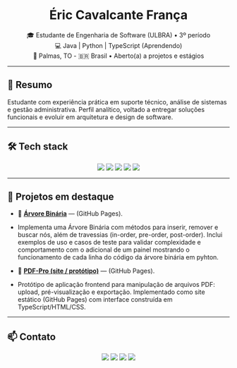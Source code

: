<h1 align="center">Éric Cavalcante França</h1>
<p align="center">
  🎓 Estudante de Engenharia de Software (ULBRA) • 3º período<br/>
  💻 Java | Python | TypeScript (Aprendendo)<br/>
  📍 Palmas, TO - 🇧🇷 Brasil • Aberto(a) a projetos e estágios
</p>

---

## 🔎 Resumo

Estudante com experiência prática em suporte técnico, análise de sistemas e gestão administrativa. Perfil analítico, voltado a entregar soluções funcionais e evoluir em arquitetura e design de software.

---

## 🛠️ Tech stack

<p align="center">
  <img src="https://img.shields.io/badge/Java-ED8B00?style=for-the-badge&logo=openjdk&logoColor=white"/>
  <img src="https://img.shields.io/badge/TypeScript-3178C6?style=for-the-badge&logo=typescript&logoColor=white"/>
  <img src="https://img.shields.io/badge/Python-3776AB?style=for-the-badge&logo=python&logoColor=white"/>
  <img src="https://img.shields.io/badge/Git-F05032?style=for-the-badge&logo=git&logoColor=white"/>
  <img src="https://img.shields.io/badge/SQL-0A66C2?style=for-the-badge&logo=mysql&logoColor=white"/>
</p>

---

## 🚀 Projetos em destaque

- 🔸 **[Árvore Binária](https://ericcfdev.github.io/arvore-binaria/)** — (GitHub Pages).  
- Implementa uma Árvore Binária com métodos para inserir, remover e buscar nós, além de travessias (in-order, pre-order, post-order). Inclui exemplos de uso e casos de teste para validar complexidade e comportamento com o adicional de um painel mostrando o funcionamento de cada linha do código da árvore binária em pyhton.

- 🔸 **[PDF-Pro (site / protótipo)](https://ericcfdev.github.io/pdf-pro/)** — (GitHub Pages).  
- Protótipo de aplicação frontend para manipulação de arquivos PDF: upload, pré-visualização e exportação. Implementado como site estático (GitHub Pages) com interface construída em TypeScript/HTML/CSS.

---

## 📫 Contato
<p align="center">
  <a href="https://github.com/ericcfdev"><img src="https://img.shields.io/badge/GitHub-ericcfdev-181717?style=for-the-badge&logo=github&logoColor=white"/></a>
  <a href="https://www.linkedin.com/in/eric-cf/"><img src="https://img.shields.io/badge/LinkedIn-eric--cf-0077B5?style=for-the-badge&logo=linkedin&logoColor=white"/></a>
  <a href="https://www.instagram.com/eric_cf"><img src="https://img.shields.io/badge/Instagram-@eric_cf-E4405F?style=for-the-badge&logo=instagram&logoColor=white"/></a>
  <a href="mailto:ericcavalcantefranca@gmail.com"><img src="https://img.shields.io/badge/Email-ericcavalcantefranca@gmail.com-DB4437?style=for-the-badge&logo=gmail&logoColor=white"/></a>
</p>
